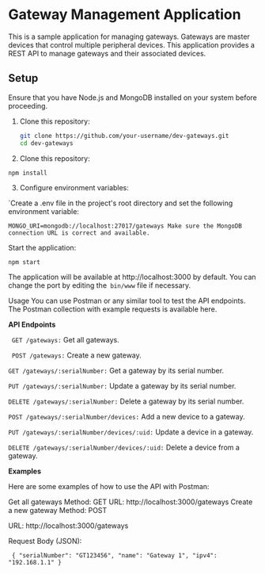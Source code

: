 # Gateway Management Application

This is a sample application for managing gateways. Gateways are master devices that control multiple peripheral devices. This application provides a REST API to manage gateways and their associated devices.

## Setup

Ensure that you have Node.js and MongoDB installed on your system before proceeding.

1. Clone this repository:

   ```bash
   git clone https://github.com/your-username/dev-gateways.git
   cd dev-gateways

2. Clone this repository:

`npm install`

3. Configure environment variables:

`Create a .env file in the project's root directory and set the following environment variable:

``MONGO_URI=mongodb://localhost:27017/gateways
Make sure the MongoDB connection URL is correct and available.``


Start the application:

`npm start`


The application will be available at http://localhost:3000 by default.
You can change the port by editing the` bin/www` file if necessary.

Usage
You can use Postman or any similar tool to test the API endpoints. The Postman collection with example requests is available here.

**API Endpoints**

` GET /gateways:` Get all gateways.

 ` POST /gateways:` Create a new gateway.

`GET /gateways/:serialNumber:` Get a gateway by its serial number.

`PUT /gateways/:serialNumber:` Update a gateway by its serial number.  

`DELETE /gateways/:serialNumber:` Delete a gateway by its serial number.

`POST /gateways/:serialNumber/devices:` Add a new device to a gateway.

`PUT /gateways/:serialNumber/devices/:uid:` Update a device in a gateway.

`DELETE /gateways/:serialNumber/devices/:uid:` Delete a device from a gateway.


**Examples**

Here are some examples of how to use the API with Postman:

Get all gateways
Method: GET
URL: http://localhost:3000/gateways
Create a new gateway
Method: POST

URL: http://localhost:3000/gateways

Request Body (JSON):

``
{
"serialNumber": "GT123456",
"name": "Gateway 1",
"ipv4": "192.168.1.1"
}``
